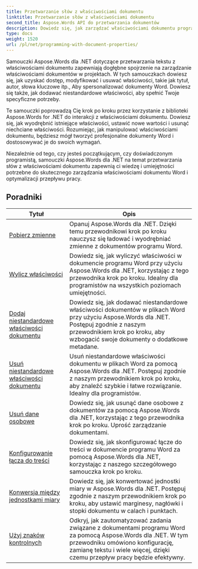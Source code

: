 ```yaml
---
title: Przetwarzanie słów z właściwościami dokumentu
linktitle: Przetwarzanie słów z właściwościami dokumentu
second_title: Aspose.Words API do przetwarzania dokumentów
description: Dowiedz się, jak zarządzać właściwościami dokumentu programu Word za pomocą Aspose.Words dla .NET. Samouczki przeprowadzą Cię przez różne funkcje, takie jak właściwości odczytu i zapisu, dostosowywanie właściwości domyślnych.
type: docs
weight: 1520
url: /pl/net/programming-with-document-properties/
---
```

Samouczki Aspose.Words dla .NET dotyczące przetwarzania tekstu z właściwościami dokumentu zapewniają dogłębne spojrzenie na zarządzanie właściwościami dokumentów w projektach. W tych samouczkach dowiesz się, jak uzyskać dostęp, modyfikować i usuwać właściwości, takie jak tytuł, autor, słowa kluczowe itp., Aby spersonalizować dokumenty Word. Dowiesz się także, jak dodawać niestandardowe właściwości, aby spełnić Twoje specyficzne potrzeby.

Te samouczki poprowadzą Cię krok po kroku przez korzystanie z biblioteki Aspose.Words for .NET do interakcji z właściwościami dokumentu. Dowiesz się, jak wyodrębnić istniejące właściwości, ustawić nowe wartości i usunąć niechciane właściwości. Rozumiejąc, jak manipulować właściwościami dokumentu, będziesz mógł tworzyć profesjonalne dokumenty Word i dostosowywać je do swoich wymagań.

Niezależnie od tego, czy jesteś początkującym, czy doświadczonym programistą, samouczki Aspose.Words dla .NET na temat przetwarzania słów z właściwościami dokumentu zapewnią ci wiedzę i umiejętności potrzebne do skutecznego zarządzania właściwościami dokumentu Word i optymalizacji przepływu pracy.

 ## Poradniki
| Tytuł | Opis |
| --- | --- |
| [Pobierz zmienne](./get-variables/) | Opanuj Aspose.Words dla .NET. Dzięki temu przewodnikowi krok po kroku nauczysz się ładować i wyodrębniać zmienne z dokumentów programu Word. |
| [Wylicz właściwości](./enumerate-properties/) | Dowiedz się, jak wyliczyć właściwości w dokumencie programu Word przy użyciu Aspose.Words dla .NET, korzystając z tego przewodnika krok po kroku. Idealny dla programistów na wszystkich poziomach umiejętności. |
| [Dodaj niestandardowe właściwości dokumentu](./add-custom-document-properties/) | Dowiedz się, jak dodawać niestandardowe właściwości dokumentów w plikach Word przy użyciu Aspose.Words dla .NET. Postępuj zgodnie z naszym przewodnikiem krok po kroku, aby wzbogacić swoje dokumenty o dodatkowe metadane. |
| [Usuń niestandardowe właściwości dokumentu](./remove-custom-document-properties/) | Usuń niestandardowe właściwości dokumentu w plikach Word za pomocą Aspose.Words dla .NET. Postępuj zgodnie z naszym przewodnikiem krok po kroku, aby znaleźć szybkie i łatwe rozwiązanie. Idealny dla programistów. |
| [Usuń dane osobowe](./remove-personal-information/) | Dowiedz się, jak usunąć dane osobowe z dokumentów za pomocą Aspose.Words dla .NET, korzystając z tego przewodnika krok po kroku. Uprość zarządzanie dokumentami. |
| [Konfigurowanie łącza do treści](./configuring-link-to-content/) | Dowiedz się, jak skonfigurować łącze do treści w dokumencie programu Word za pomocą Aspose.Words dla .NET, korzystając z naszego szczegółowego samouczka krok po kroku. |
| [Konwersja między jednostkami miary](./convert-between-measurement-units/) | Dowiedz się, jak konwertować jednostki miary w Aspose.Words dla .NET. Postępuj zgodnie z naszym przewodnikiem krok po kroku, aby ustawić marginesy, nagłówki i stopki dokumentu w calach i punktach. |
| [Użyj znaków kontrolnych](./use-control-characters/) | Odkryj, jak zautomatyzować zadania związane z dokumentami programu Word za pomocą Aspose.Words dla .NET. W tym przewodniku omówiono konfigurację, zamianę tekstu i wiele więcej, dzięki czemu przepływ pracy będzie efektywny. |